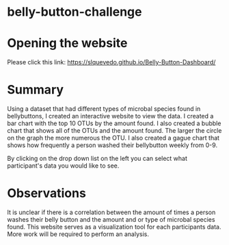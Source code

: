 # belly-button-challenge

# Opening the website
Please click this link: https://slquevedo.github.io/Belly-Button-Dashboard/

# Summary
Using a dataset that had different types of microbal species found in bellybuttons, I created an interactive website to view the data. I created a bar chart with the top 10 OTUs by the amount found. I also created a bubble chart that shows all of the OTUs and the amount found. The larger the circle on the graph the more numerous the OTU. I also created a gague chart that shows how frequently a person washed their bellybutton weekly from 0-9. 

By clicking on the drop down list on the left you can select what participant's data you would like to see. 

# Observations
It is unclear if there is a correlation between the amount of times a person washes their belly button and the amount and or type of microbal species found. This website serves as a visualization tool for each participants data. More work will be required to perform an analysis. 

